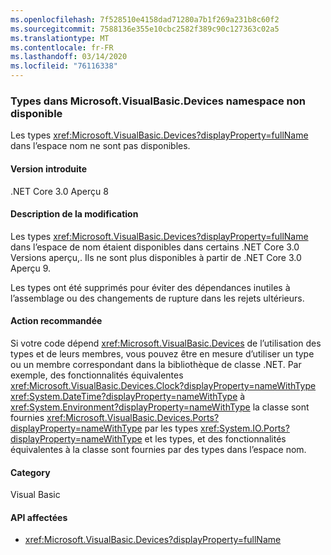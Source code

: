 ```yaml
---
ms.openlocfilehash: 7f528510e4158dad71280a7b1f269a231b8c60f2
ms.sourcegitcommit: 7588136e355e10cbc2582f389c90c127363c02a5
ms.translationtype: MT
ms.contentlocale: fr-FR
ms.lasthandoff: 03/14/2020
ms.locfileid: "76116338"
---
```

### <a name="types-in-microsoftvisualbasicdevices-namespace-not-available"></a>Types dans Microsoft.VisualBasic.Devices namespace non disponible

Les types <xref:Microsoft.VisualBasic.Devices?displayProperty=fullName> dans l’espace nom ne sont pas disponibles.

#### <a name="version-introduced"></a>Version introduite

.NET Core 3.0 Aperçu 8

#### <a name="change-description"></a>Description de la modification

Les types <xref:Microsoft.VisualBasic.Devices?displayProperty=fullName> dans l’espace de nom étaient disponibles dans certains .NET Core 3.0 Versions aperçu,. Ils ne sont plus disponibles à partir de .NET Core 3.0 Aperçu 9.

Les types ont été supprimés pour éviter des dépendances inutiles à l’assemblage ou des changements de rupture dans les rejets ultérieurs.

#### <a name="recommended-action"></a>Action recommandée

Si votre code dépend <xref:Microsoft.VisualBasic.Devices> de l’utilisation des types et de leurs membres, vous pouvez être en mesure d’utiliser un type ou un membre correspondant dans la bibliothèque de classe .NET. Par exemple, des fonctionnalités équivalentes <xref:Microsoft.VisualBasic.Devices.Clock?displayProperty=nameWithType> <xref:System.DateTime?displayProperty=nameWithType> à <xref:System.Environment?displayProperty=nameWithType> la classe sont fournies <xref:Microsoft.VisualBasic.Devices.Ports?displayProperty=nameWithType> par les types <xref:System.IO.Ports?displayProperty=nameWithType> et les types, et des fonctionnalités équivalentes à la classe sont fournies par des types dans l’espace nom.

#### <a name="category"></a>Category

Visual Basic

#### <a name="affected-apis"></a>API affectées

- <xref:Microsoft.VisualBasic.Devices?displayProperty=fullName>

<!--

### Affected APIs

- `N:Microsoft.VisualBasic.Devices`

-->

